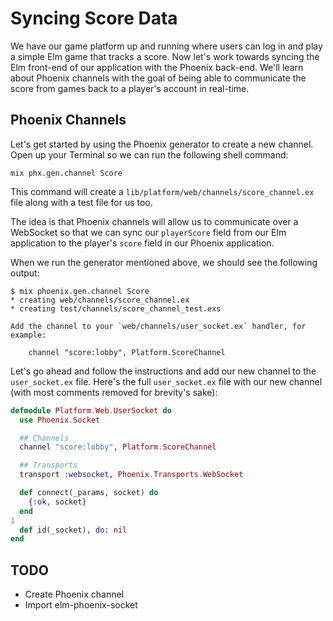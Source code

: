 # Syncing Score Data

We have our game platform up and running where users can log in and play a
simple Elm game that tracks a score. Now let's work towards syncing the Elm
front-end of our application with the Phoenix back-end. We'll learn about
Phoenix channels with the goal of being able to communicate the score from
games back to a player's account in real-time.


## Phoenix Channels

Let's get started by using the Phoenix generator to create a new channel. Open
up your Terminal so we can run the following shell command:

```shell
mix phx.gen.channel Score
```

This command will create a `lib/platform/web/channels/score_channel.ex` file
along with a test file for us too.

The idea is that Phoenix channels will allow us to communicate over a WebSocket
so that we can sync our `playerScore` field from our Elm application to the
player's `score` field in our Phoenix application.

When we run the generator mentioned above, we should see the following output:

```shell
$ mix phoenix.gen.channel Score
* creating web/channels/score_channel.ex
* creating test/channels/score_channel_test.exs

Add the channel to your `web/channels/user_socket.ex` handler, for example:

    channel "score:lobby", Platform.ScoreChannel
```

Let's go ahead and follow the instructions and add our new channel to the
`user_socket.ex` file. Here's the full `user_socket.ex` file with our new
channel (with most comments removed for brevity's sake):

```elixir
defmodule Platform.Web.UserSocket do
  use Phoenix.Socket

  ## Channels
  channel "score:lobby", Platform.ScoreChannel

  ## Transports
  transport :websocket, Phoenix.Transports.WebSocket

  def connect(_params, socket) do
    {:ok, socket}
  end
1
  def id(_socket), do: nil
end
```

## TODO

- Create Phoenix channel
- Import elm-phoenix-socket
